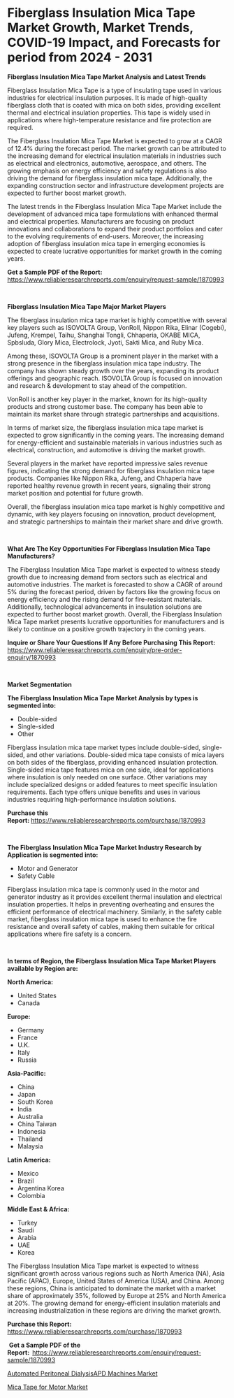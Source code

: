 <p><h1>Fiberglass Insulation Mica Tape Market Growth, Market Trends, COVID-19 Impact, and Forecasts for period from 2024 - 2031</h1></p><p><strong>Fiberglass Insulation Mica Tape Market Analysis and Latest Trends</strong></p>
<p><p>Fiberglass Insulation Mica Tape is a type of insulating tape used in various industries for electrical insulation purposes. It is made of high-quality fiberglass cloth that is coated with mica on both sides, providing excellent thermal and electrical insulation properties. This tape is widely used in applications where high-temperature resistance and fire protection are required.</p><p>The Fiberglass Insulation Mica Tape Market is expected to grow at a CAGR of 12.4% during the forecast period. The market growth can be attributed to the increasing demand for electrical insulation materials in industries such as electrical and electronics, automotive, aerospace, and others. The growing emphasis on energy efficiency and safety regulations is also driving the demand for fiberglass insulation mica tape. Additionally, the expanding construction sector and infrastructure development projects are expected to further boost market growth.</p><p>The latest trends in the Fiberglass Insulation Mica Tape Market include the development of advanced mica tape formulations with enhanced thermal and electrical properties. Manufacturers are focusing on product innovations and collaborations to expand their product portfolios and cater to the evolving requirements of end-users. Moreover, the increasing adoption of fiberglass insulation mica tape in emerging economies is expected to create lucrative opportunities for market growth in the coming years.</p></p>
<p><strong>Get a Sample PDF of the Report:&nbsp;</strong> <a href="https://www.reliableresearchreports.com/enquiry/request-sample/1870993">https://www.reliableresearchreports.com/enquiry/request-sample/1870993</a></p>
<p>&nbsp;</p>
<p><strong>Fiberglass Insulation Mica Tape Major Market Players</strong></p>
<p><p>The fiberglass insulation mica tape market is highly competitive with several key players such as ISOVOLTA Group, VonRoll, Nippon Rika, Elinar (Cogebi), Jufeng, Krempel, Taihu, Shanghai Tongli, Chhaperia, OKABE MICA, Spbsluda, Glory Mica, Electrolock, Jyoti, Sakti Mica, and Ruby Mica.</p><p>Among these, ISOVOLTA Group is a prominent player in the market with a strong presence in the fiberglass insulation mica tape industry. The company has shown steady growth over the years, expanding its product offerings and geographic reach. ISOVOLTA Group is focused on innovation and research & development to stay ahead of the competition.</p><p>VonRoll is another key player in the market, known for its high-quality products and strong customer base. The company has been able to maintain its market share through strategic partnerships and acquisitions.</p><p>In terms of market size, the fiberglass insulation mica tape market is expected to grow significantly in the coming years. The increasing demand for energy-efficient and sustainable materials in various industries such as electrical, construction, and automotive is driving the market growth.</p><p>Several players in the market have reported impressive sales revenue figures, indicating the strong demand for fiberglass insulation mica tape products. Companies like Nippon Rika, Jufeng, and Chhaperia have reported healthy revenue growth in recent years, signaling their strong market position and potential for future growth.</p><p>Overall, the fiberglass insulation mica tape market is highly competitive and dynamic, with key players focusing on innovation, product development, and strategic partnerships to maintain their market share and drive growth.</p></p>
<p>&nbsp;</p>
<p><strong>What Are The Key Opportunities For Fiberglass Insulation Mica Tape Manufacturers?</strong></p>
<p><p>The Fiberglass Insulation Mica Tape market is expected to witness steady growth due to increasing demand from sectors such as electrical and automotive industries. The market is forecasted to show a CAGR of around 5% during the forecast period, driven by factors like the growing focus on energy efficiency and the rising demand for fire-resistant materials. Additionally, technological advancements in insulation solutions are expected to further boost market growth. Overall, the Fiberglass Insulation Mica Tape market presents lucrative opportunities for manufacturers and is likely to continue on a positive growth trajectory in the coming years.</p></p>
<p><strong>Inquire or Share Your Questions If Any Before Purchasing This Report:</strong> <a href="https://www.reliableresearchreports.com/enquiry/pre-order-enquiry/1870993">https://www.reliableresearchreports.com/enquiry/pre-order-enquiry/1870993</a></p>
<p>&nbsp;</p>
<p><strong>Market Segmentation</strong></p>
<p><strong>The Fiberglass Insulation Mica Tape Market Analysis by types is segmented into:</strong></p>
<p><ul><li>Double-sided</li><li>Single-sided</li><li>Other</li></ul></p>
<p><p>Fiberglass insulation mica tape market types include double-sided, single-sided, and other variations. Double-sided mica tape consists of mica layers on both sides of the fiberglass, providing enhanced insulation protection. Single-sided mica tape features mica on one side, ideal for applications where insulation is only needed on one surface. Other variations may include specialized designs or added features to meet specific insulation requirements. Each type offers unique benefits and uses in various industries requiring high-performance insulation solutions.</p></p>
<p><strong>Purchase this Report:&nbsp;</strong><a href="https://www.reliableresearchreports.com/purchase/1870993">https://www.reliableresearchreports.com/purchase/1870993</a></p>
<p>&nbsp;</p>
<p><strong>The Fiberglass Insulation Mica Tape Market Industry Research by Application is segmented into:</strong></p>
<p><ul><li>Motor and Generator</li><li>Safety Cable</li></ul></p>
<p><p>Fiberglass insulation mica tape is commonly used in the motor and generator industry as it provides excellent thermal insulation and electrical insulation properties. It helps in preventing overheating and ensures the efficient performance of electrical machinery. Similarly, in the safety cable market, fiberglass insulation mica tape is used to enhance the fire resistance and overall safety of cables, making them suitable for critical applications where fire safety is a concern.</p></p>
<p>&nbsp;</p>
<p><strong>In terms of Region, the Fiberglass Insulation Mica Tape Market Players available by Region are:</strong></p>
<p>
    <p> <strong> North America: </strong>
        <ul>
            <li>United States</li>
            <li>Canada</li>
        </ul>
        </p> 
    <p> <strong> Europe: </strong>
        <ul>
            <li>Germany</li>
            <li>France</li>
            <li>U.K.</li>
            <li>Italy</li>
            <li>Russia</li>
        </ul>
        </p> 
    <p> <strong> Asia-Pacific: </strong>
        <ul>
            <li>China</li>
            <li>Japan</li>
            <li>South Korea</li>
            <li>India</li>
            <li>Australia</li>
            <li>China Taiwan</li>
            <li>Indonesia</li>
            <li>Thailand</li>
            <li>Malaysia</li>
        </ul>
        </p> 
    <p> <strong> Latin America: </strong>
        <ul>
            <li>Mexico</li>
            <li>Brazil</li>
            <li>Argentina Korea</li>
            <li>Colombia</li>
        </ul>
        </p> 
    <p> <strong> Middle East & Africa: </strong>
        <ul>
            <li>Turkey</li>
            <li>Saudi</li>
            <li>Arabia</li>
            <li>UAE</li>
            <li>Korea</li>
        </ul>
    </p>
    </p>
<p><p>The Fiberglass Insulation Mica Tape market is expected to witness significant growth across various regions such as North America (NA), Asia Pacific (APAC), Europe, United States of America (USA), and China. Among these regions, China is anticipated to dominate the market with a market share of approximately 35%, followed by Europe at 25% and North America at 20%. The growing demand for energy-efficient insulation materials and increasing industrialization in these regions are driving the market growth.</p></p>
<p><strong>Purchase this Report: </strong><a href="https://www.reliableresearchreports.com/purchase/1870993">https://www.reliableresearchreports.com/purchase/1870993</a></p>
<p>&nbsp;<strong>Get a Sample PDF of the Report:&nbsp;&nbsp;</strong><a href="https://www.reliableresearchreports.com/enquiry/request-sample/1870993">https://www.reliableresearchreports.com/enquiry/request-sample/1870993</a></p>
<p><strong></strong></p>
<p><p><a href="https://iodized-pantydraco-05c.notion.site/Automated-Peritoneal-DialysisAPD-Machines-Market-Furnish-Information-about-Market-Size-Market-Share-a77ee072d311456f9e2c19faa245af32">Automated Peritoneal DialysisAPD Machines Market</a></p><p><a href="https://github.com/nancykennedykellievqfqt2/Market-Research-Report-List-1/blob/main/mica-tape-for-motor-market.md">Mica Tape for Motor Market</a></p></p>